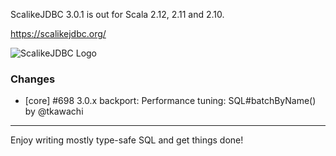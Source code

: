 ScalikeJDBC 3.0.1 is out for Scala 2.12, 2.11 and 2.10.

https://scalikejdbc.org/

![ScalikeJDBC Logo](https://scalikejdbc.org/images/logo.png)

### Changes

- [core] #698 3.0.x backport: Performance tuning: SQL#batchByName() by @tkawachi

---

Enjoy writing mostly type-safe SQL and get things done!

